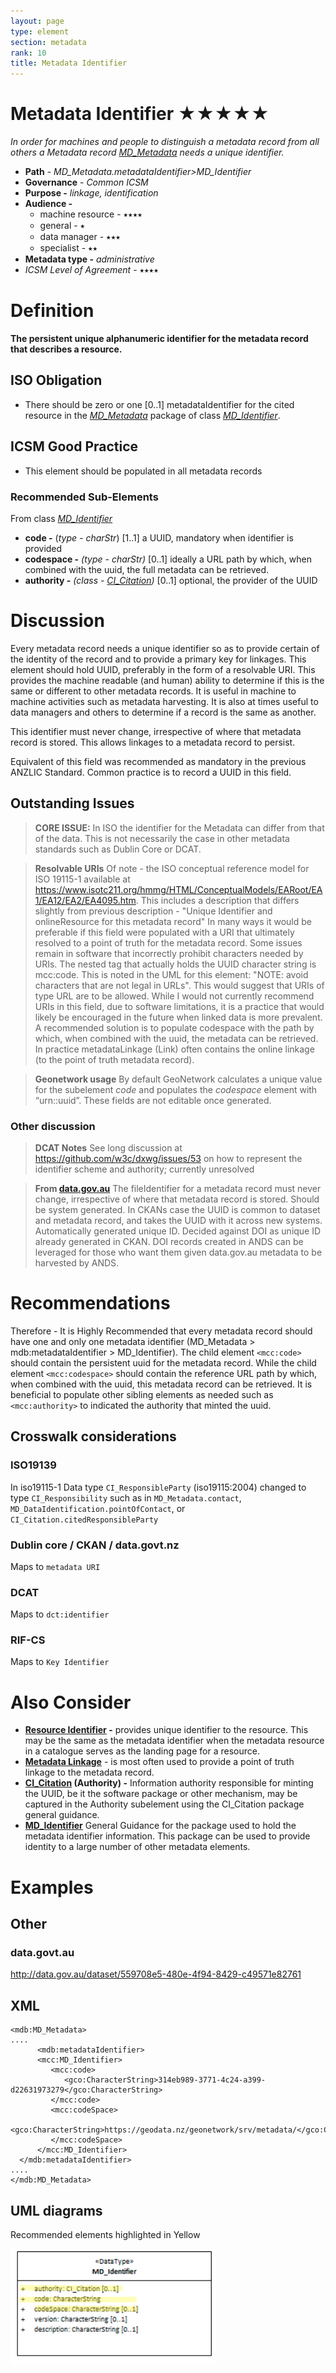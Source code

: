 ```yaml
---
layout: page
type: element
section: metadata
rank: 10
title: Metadata Identifier
---
```

#  Metadata Identifier ★★★★★

*In order for machines and people to distinguish a metadata record from all others a Metadata record [MD_Metadata](./class-MD_Metadata) needs a unique identifier.*

- **Path** - *MD_Metadata.metadataIdentifier>MD_Identifier*
- **Governance** -  *Common ICSM*
- **Purpose -** *linkage, identification*
- **Audience -** 
  - machine resource - ⭑⭑⭑⭑
  - general - ⭑
  - data manager - ⭑⭑⭑
  - specialist - ⭑⭑
- **Metadata type -** *administrative*
- *ICSM Level of Agreement* - ⭑⭑⭑⭑

# Definition 
**The persistent unique alphanumeric identifier for the metadata record that describes a resource.**

## ISO Obligation 
- There should be zero or one [0..1] metadataIdentifier for the cited resource in the  *[MD_Metadata](./class-MD_Metadata)* package of class *[MD_Identifier](./class-MD_Identifier)*.

## ICSM Good Practice 
  - This element should be populated in all metadata records

### Recommended Sub-Elements  
From class *[MD_Identifier](./class-MD_Identifier)* 
- **code -** (*type - charStr*) [1..1] a UUID, mandatory when identifier is provided
- **codespace -** *(type - charStr)* [0..1] ideally a  URL  path by which, when combined with the uuid, the full metadata can be retrieved.
- **authority -** *(class - [CI_Citation](./class-CI_Citation))* [0..1] optional, the provider of the UUID

# Discussion
Every metadata record needs a unique identifier so as to provide certain of the identity of the record and to provide a primary key for linkages. This element should hold UUID, preferably in the form of a resolvable URI. This provides the machine readable (and human) ability to determine if this is the same or different to other metadata records. It is useful in machine to machine activities such as metadata harvesting. It is also at times useful to data managers and others to determine if a record is the same as another.

This identifier must never change, irrespective of where that metadata record is stored. This allows linkages to a metadata record to persist.

Equivalent of this field was recommended as mandatory in the previous ANZLIC Standard. Common practice is to record a UUID in this field.

## Outstanding Issues

> **CORE ISSUE:**
In ISO the identifier for the Metadata can differ from that of the data. This is not necessarily the case in other metadata standards such as Dublin Core or DCAT.

>  **Resolvable URIs**
Of note - the ISO conceptual reference model for ISO 19115-1 available at https://www.isotc211.org/hmmg/HTML/ConceptualModels/EARoot/EA1/EA12/EA2/EA4095.htm.
This includes a description that differs slightly from previous description - "Unique Identifier and onlineResource for this metadata record" In many ways it would be preferable if this field were populated with a URI that ultimately resolved to a point of truth for the metadata record. Some issues remain in software that incorrectly prohibit characters needed by URIs.
The nested tag that actually holds the UUID character string is mcc:code. This is noted in the UML for this element: "NOTE: avoid characters that are not legal in URLs". This would suggest that URIs of type URL are to be allowed. While I would not currently recommend URIs in this field, due to software limitations, it is a practice that would likely be encouraged in the future when linked data is more prevalent. A recommended solution is to populate codespace with the path by which, when combined with the uuid, the metadata can be retrieved.
In practice metadataLinkage (Link) often contains the online linkage (to the point of truth metadata record).

> **Geonetwork usage** 
 By default GeoNetwork calculates a unique value for the subelement *code* and populates the *codespace* element with “urn::uuid”. These fields are not editable once generated.

### Other discussion

> **DCAT Notes** 
See long discussion at https://github.com/w3c/dxwg/issues/53 on how to represent the identifier scheme and authority; currently unresolved

> **From [data.gov.au](http://data.gov.au)**
The fileIdentifier for a metadata record must never change, irrespective of where that metadata record is stored. Should be system generated. In CKANs case the UUID is common to dataset and metadata record, and takes the UUID with it across new systems.
Automatically generated unique ID. Decided against DOI as unique ID already generated in CKAN. DOI records created in ANDS can be leveraged for those who want them given data.gov.au metadata to be harvested by ANDS.

# Recommendations 

Therefore - It is Highly Recommended that every metadata record should have one and only one metadata identifier (MD_Metadata > mdb:metadataIdentifier > MD_Identifier). The child element `<mcc:code>` should contain the persistent uuid for the metadata record. While the child element `<mcc:codespace>` should contain the reference URL path by which, when combined with the uuid, this metadata record can be retrieved. It is beneficial to populate other sibling elements as needed such as `<mcc:authority>` to indicated the authority that minted the uuid.

## Crosswalk considerations

### ISO19139
In iso19115-1 Data type `CI_ResponsibleParty` (iso19115:2004) changed to type `CI_Responsibility` such as in `MD_Metadata.contact`, `MD_DataIdentification.pointOfContact`, or `CI_Citation.citedResponsibleParty`

### Dublin core / CKAN / data.govt.nz
Maps to `metadata URI`

### DCAT
Maps to `dct:identifier`

### RIF-CS
Maps to `Key Identifier`

# Also Consider
- **[Resource Identifier](./ResourceIdentifier) -** provides unique identifier to the resource. This may be the same as the metadata identifier when the metadata resource in a catalogue serves as the landing page for a resource.
- **[Metadata Linkage](./MetadataLinkage)** - is most often used to provide a point of truth linkage to the metadata record.
- **[CI_Citation](./class-CI_Citation) (Authority) -** Information authority responsible for minting the UUID, be it the software package or other mechanism, may be captured in the Authority subelement using the CI_Citation package general guidance.
- **[MD_Identifier](./class-MD_Identifier)** General Guidance for the package used to hold the metadata identifier information. This package can be used to provide identity to a large number of other metadata elements.

# Examples

## Other
### data.govt.au
http://data.gov.au/dataset/559708e5-480e-4f94-8429-c49571e82761

## XML 

```
<mdb:MD_Metadata>
....
      <mdb:metadataIdentifier>
      <mcc:MD_Identifier>
         <mcc:code>
            <gco:CharacterString>314eb989-3771-4c24-a399-d22631973279</gco:CharacterString>
         </mcc:code>
         <mcc:codeSpace>
            <gco:CharacterString>https://geodata.nz/geonetwork/srv/metadata/</gco:CharacterString>
         </mcc:codeSpace>
      </mcc:MD_Identifier>
  </mdb:metadataIdentifier>
....
</mdb:MD_Metadata>
```

## UML diagrams

Recommended elements highlighted in Yellow

![MDIdentifier](../images/MetadataIdentifierUML.png)
